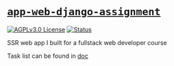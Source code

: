 # [`app-web-django-assignment`][repo-url]

<!-- shields -->

[![AGPLv3.0 License][license-shield]][license-url]
[![Status][status-finished-shield]][repo-url]

<!-- description -->

SSR web app I built for a fullstack web developer course

Task list can be found in [doc]

<!-- relative links -->

[doc]: ./doc/README.md

<!-- project links -->

[repo-url]: https://github.com/shishifubing/app-web-django-assignment
[license-url]: https://github.com/shishifubing/app-web-django-assignment/blob/main/LICENSE

<!-- external links -->

<!-- shield links -->

[status-finished-shield]: https://img.shields.io/badge/status-finished-informational?style=for-the-badge
[license-shield]: https://img.shields.io/github/license/shishifubing/app-web-django-assignment.svg?style=for-the-badge
